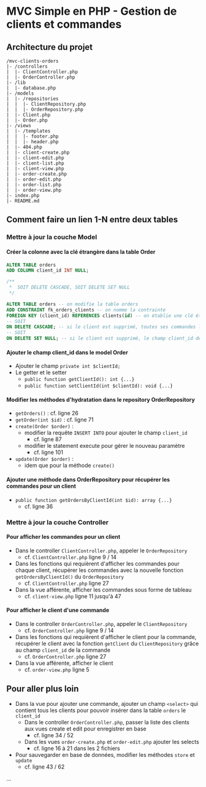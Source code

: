 # MVC Simple en PHP - Gestion de clients et commandes

## Architecture du projet

```
/mvc-clients-orders
|- /controllers
|  |- ClientController.php 
|  |- OrderController.php
|- /lib
|  |- database.php
|- /models
|  |- /repositories
|  |  |- ClientRepository.php
|  |  |- OrderRepository.php
|  |- Client.php
|  |- Order.php
|- /views
|  |- /templates
|  |  |- footer.php
|  |  |- header.php
|  |- 404.php
|  |- client-create.php
|  |- client-edit.php
|  |- client-list.php
|  |- client-view.php
|  |- order-create.php
|  |- order-edit.php
|  |- order-list.php
|  |- order-view.php
|- index.php
|- README.md
```

## Comment faire un lien 1-N entre deux tables 

### Mettre à jour la couche Model

#### Créer la colonne avec la clé étrangère dans la table Order

```sql
ALTER TABLE orders
ADD COLUMN client_id INT NULL;

/**
 *  SOIT DELETE CASCADE, SOIT DELETE SET NULL
 */ 

ALTER TABLE orders -- on modifie la table orders
ADD CONSTRAINT fk_orders_clients -- on nomme la contrainte
FOREIGN KEY (client_id) REFERENCES clients(id) -- on établie une clé étrangère sur le champ client_id vers clients.id
-- SOIT
ON DELETE CASCADE; -- si le client est supprimé, toutes ses commandes le seront aussi
-- SOIT
ON DELETE SET NULL; -- si le client est supprimé, le champ client_id de orders devient NULL
```

#### Ajouter le champ client_id dans le model Order

- Ajouter le champ `private int $clientId;` 
- Le getter et le setter 
   - `public function getClientId(): int {...}`
   - `public function setClientId(int $clientId): void {...}`

#### Modifier les méthodes d'hydratation dans le repository OrderRepository

- `getOrders()` : cf. ligne 26
- `getOrder(int $id)` : cf. ligne 71
- `create(Order $order)` : 
   - modifier la requête `INSERT INTO` pour ajouter le champ `client_id`
      - cf. ligne 87
   - modifier le statement execute pour gérer le nouveau paramètre 
      - cf. ligne 101
- `update(Order $order)` : 
   - idem que pour la méthode `create()`

#### Ajouter une méthode dans OrderRepository pour récupérer les commandes pour un client

- `public function getOrdersByClientId(int $id): array {...}`
   - cf. ligne 36

### Mettre à jour la couche Controller

#### Pour afficher les commandes pour un client

- Dans le controller `ClientController.php`, appeler le `OrderRepository` 
   - cf. `ClientController.php` ligne 9 / 14 
- Dans les fonctions qui requièrent d'afficher les commandes pour chaque client, récupérer les commandes avec la nouvelle fonction `getOrdersByClientId()` du `OrderRepository`
   - cf. `ClientController.php` ligne 27
- Dans la vue afférente, afficher les commandes sous forme de tableau
   - cf. `client-view.php` ligne 11 jusqu'à 47

#### Pour afficher le client d'une commande

- Dans le controller `OrderController.php`, appeler le `ClientRepository`
   - cf. `OrderController.php` ligne 9 / 14 
- Dans les fonctions qui requièrent d'afficher le client pour la commande, récupérer le client avec la fonction `getClient` du `ClientRepository` grâce au champ `client_id` de la commande
   - cf. `OrderController.php` ligne 27
- Dans la vue afférente, afficher le client 
   - cf. `order-view.php` ligne 5

## Pour aller plus loin

- Dans la vue pour ajouter une commande, ajouter un champ `<select>` qui contient tous les clients pour pouvoir insérer dans la table `orders` le `client_id`
   - Dans le controller `OrderController.php`, passer la liste des clients aux vues create et edit pour enregistrer en base
      - cf. ligne 34 / 52 
   - Dans les vues `order-create.php` et `order-edit.php` ajouter les selects
      - cf. ligne 16 à 21 dans les 2 fichiers
- Pour sauvegarder en base de données, modifier les méthodes `store` et `update` 
   - cf. ligne 43 / 62

...